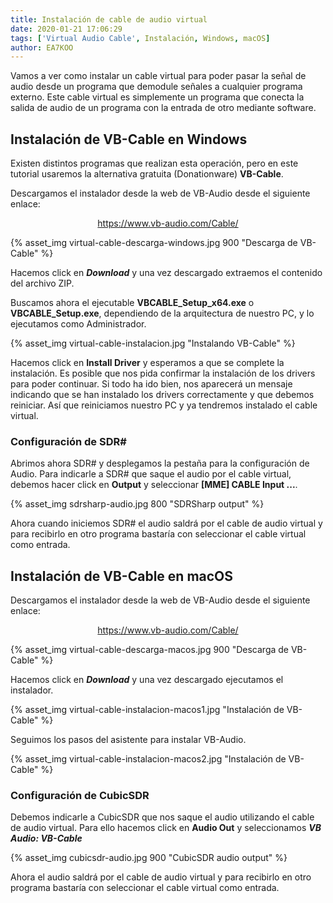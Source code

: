 ```yaml
---
title: Instalación de cable de audio virtual
date: 2020-01-21 17:06:29
tags: ['Virtual Audio Cable', Instalación, Windows, macOS]
author: EA7KOO
---
```


Vamos a ver como instalar un cable virtual para poder pasar la señal de audio desde un programa que demodule señales a cualquier programa externo. Este cable virtual es simplemente un programa que conecta la salida de audio de un programa con la entrada de otro mediante software.

<!-- more -->

## Instalación de VB-Cable en Windows

Existen distintos programas que realizan esta operación, pero en este tutorial usaremos la alternativa gratuita (Donationware) **VB-Cable**.

Descargamos el instalador desde la web de VB-Audio desde el siguiente enlace:

[<center>https://www.vb-audio.com/Cable/</center>](https://www.vb-audio.com/Cable/)

{% asset_img virtual-cable-descarga-windows.jpg 900 "Descarga de VB-Cable" %}

Hacemos click en **_Download_** y una vez descargado extraemos el contenido del archivo ZIP.

Buscamos ahora el ejecutable **VBCABLE_Setup_x64.exe** o **VBCABLE_Setup.exe**, dependiendo de la arquitectura de nuestro PC, y lo ejecutamos como Administrador.

{% asset_img virtual-cable-instalacion.jpg "Instalando VB-Cable" %}

Hacemos click en **Install Driver** y esperamos a que se complete la instalación. Es posible que nos pida confirmar la instalación de los drivers para poder continuar.
Si todo ha ido bien, nos aparecerá un mensaje indicando que se han instalado los drivers correctamente y que debemos reiniciar. Así que reiniciamos nuestro PC y ya tendremos instalado el cable virtual.


### Configuración de SDR#

Abrimos ahora SDR# y desplegamos la pestaña para la configuración de Audio. Para indicarle a SDR# que saque el audio por el cable virtual, debemos hacer click en **Output** y seleccionar **\[MME\] CABLE Input ...**.

{% asset_img sdrsharp-audio.jpg 800 "SDRSharp output" %}

Ahora cuando iniciemos SDR# el audio saldrá por el cable de audio virtual y para recibirlo en otro programa bastaría con seleccionar el cable virtual como entrada.


## Instalación de VB-Cable en macOS

Descargamos el instalador desde la web de VB-Audio desde el siguiente enlace:

[<center>https://www.vb-audio.com/Cable/</center>](https://www.vb-audio.com/Cable/)

{% asset_img virtual-cable-descarga-macos.jpg 900 "Descarga de VB-Cable" %}

Hacemos click en **_Download_** y una vez descargado ejecutamos el instalador.

{% asset_img virtual-cable-instalacion-macos1.jpg "Instalación de VB-Cable" %}

Seguimos los pasos del asistente para instalar VB-Audio.

{% asset_img virtual-cable-instalacion-macos2.jpg "Instalación de VB-Cable" %}

### Configuración de CubicSDR

Debemos indicarle a CubicSDR que nos saque el audio utilizando el cable de audio virtual. Para ello hacemos click en **Audio Out** y seleccionamos _**VB Audio: VB-Cable**_

{% asset_img cubicsdr-audio.jpg 900 "CubicSDR audio output" %}

Ahora el audio saldrá por el cable de audio virtual y para recibirlo en otro programa bastaría con seleccionar el cable virtual como entrada.

